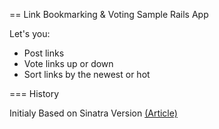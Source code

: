 == Link Bookmarking & Voting Sample Rails App

Let's you:

* Post links
* Vote links up or down
* Sort links by the newest or hot


=== History

Initialy Based on Sinatra Version [(Article)](http://www.drurly.com/blog/2012/06/05/build-reddit-in-sinatra)